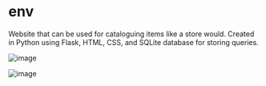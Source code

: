 # env
Website that can be used for cataloguing items like a store would. Created in Python using Flask, HTML, CSS, and SQLite database for storing queries.

![image](https://user-images.githubusercontent.com/56463342/133958739-5fdd7037-3283-4491-a721-780d183ddb46.png)


![image](https://user-images.githubusercontent.com/56463342/133958758-8cfc291d-b52c-49eb-b2f1-66856220a6fe.png)
